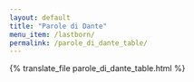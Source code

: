 ```yaml
---
layout: default
title: "Parole di Dante"
menu_item: /lastborn/
permalink: /parole_di_dante_table/
---
```


{% translate_file parole_di_dante_table.html %}

